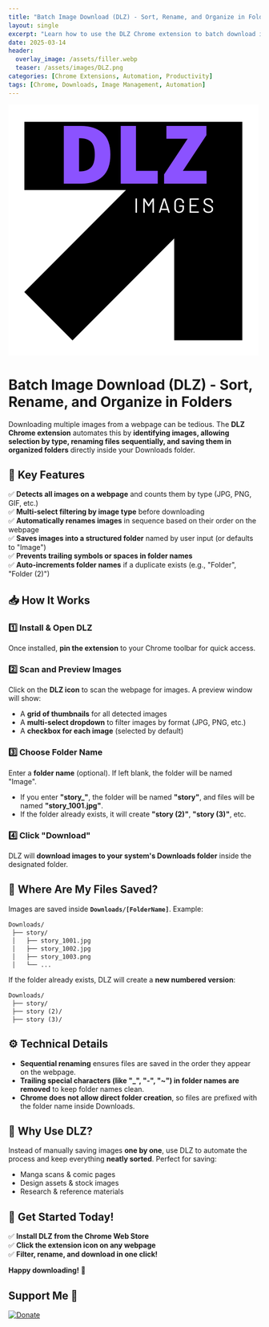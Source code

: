 ```yaml
---
title: "Batch Image Download (DLZ) - Sort, Rename, and Organize in Folders"
layout: single
excerpt: "Learn how to use the DLZ Chrome extension to batch download images, auto-sort them, and rename files into organized folders."
date: 2025-03-14
header:
  overlay_image: /assets/filler.webp
  teaser: /assets/images/DLZ.png
categories: [Chrome Extensions, Automation, Productivity]
tags: [Chrome, Downloads, Image Management, Automation]
---
```


![DLZ](https://raw.githubusercontent.com/mattlifetech/mattlifetech.github.io/main/assets/images/DLZ.png)

# Batch Image Download (DLZ) - Sort, Rename, and Organize in Folders

Downloading multiple images from a webpage can be tedious. The **DLZ Chrome extension** automates this by **identifying images, allowing selection by type, renaming files sequentially, and saving them in organized folders** directly inside your Downloads folder.

## 🔹 Key Features
✅ **Detects all images on a webpage** and counts them by type (JPG, PNG, GIF, etc.)  
✅ **Multi-select filtering by image type** before downloading  
✅ **Automatically renames images** in sequence based on their order on the webpage  
✅ **Saves images into a structured folder** named by user input (or defaults to "Image")  
✅ **Prevents trailing symbols or spaces in folder names**  
✅ **Auto-increments folder names** if a duplicate exists (e.g., "Folder", "Folder (2)")  

## 📥 How It Works

### 1️⃣ **Install & Open DLZ**
Once installed, **pin the extension** to your Chrome toolbar for quick access.

### 2️⃣ **Scan and Preview Images**
Click on the **DLZ icon** to scan the webpage for images. A preview window will show:
- A **grid of thumbnails** for all detected images
- A **multi-select dropdown** to filter images by format (JPG, PNG, etc.)
- A **checkbox for each image** (selected by default)

### 3️⃣ **Choose Folder Name**
Enter a **folder name** (optional). If left blank, the folder will be named "Image".
- If you enter **"story_"**, the folder will be named **"story"**, and files will be named **"story_1001.jpg"**.
- If the folder already exists, it will create **"story (2)"**, **"story (3)"**, etc.

### 4️⃣ **Click "Download"**
DLZ will **download images to your system's Downloads folder** inside the designated folder.

## 📂 Where Are My Files Saved?
Images are saved inside **`Downloads/[FolderName]`**. Example:
```
Downloads/
 ├── story/
 │   ├── story_1001.jpg
 │   ├── story_1002.jpg
 │   ├── story_1003.png
 │   └── ...
```
If the folder already exists, DLZ will create a **new numbered version**:
```
Downloads/
 ├── story/
 ├── story (2)/
 ├── story (3)/
```

## ⚙️ Technical Details
- **Sequential renaming** ensures files are saved in the order they appear on the webpage.
- **Trailing special characters (like "_", "-", "~") in folder names are removed** to keep folder names clean.
- **Chrome does not allow direct folder creation**, so files are prefixed with the folder name inside Downloads.

## 🚀 Why Use DLZ?
Instead of manually saving images **one by one**, use DLZ to automate the process and keep everything **neatly sorted**. Perfect for saving:
- Manga scans & comic pages
- Design assets & stock images
- Research & reference materials

## 🎯 Get Started Today!
✅ **Install DLZ from the Chrome Web Store**  
✅ **Click the extension icon on any webpage**  
✅ **Filter, rename, and download in one click!**  

**Happy downloading!** 🚀



## Support Me 💖
[![Donate](https://img.shields.io/badge/Donate-PayPal-blue.svg)](https://paypal.me/mattchoo2)